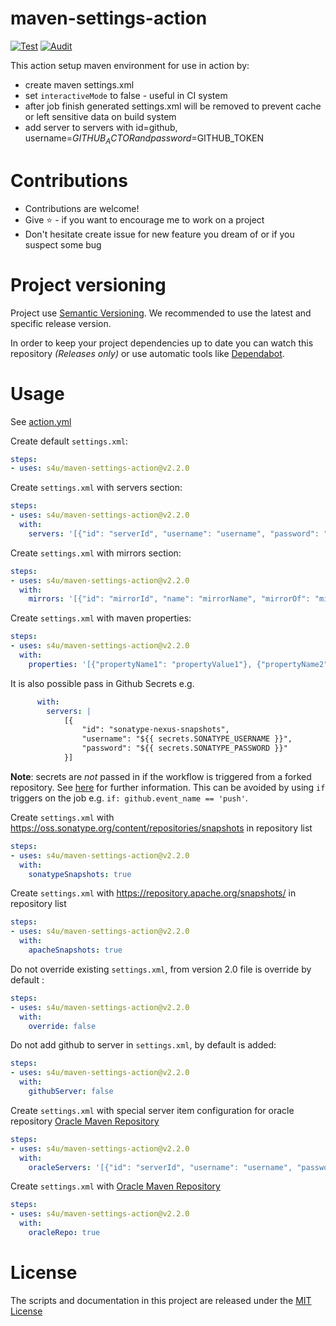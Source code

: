 # maven-settings-action
[![Test](https://github.com/s4u/maven-settings-action/workflows/Test/badge.svg)](https://github.com/s4u/maven-settings-action/actions?query=workflow%3ATest)
[![Audit](https://github.com/s4u/maven-settings-action/workflows/Audit/badge.svg)](https://github.com/s4u/maven-settings-action/actions?query=workflow%3AAudit)


This action setup maven environment for use in action by:
 - create maven settings.xml
 - set ```interactiveMode``` to false - useful in CI system
 - after job finish generated settings.xml will be removed to prevent cache or left sensitive data on build system
 - add server to servers with id=github, username=$GITHUB_ACTOR and password=$GITHUB_TOKEN

# Contributions
- Contributions are welcome!
- Give :star: - if you want to encourage me to work on a project
- Don't hesitate create issue for new feature you dream of or if you suspect some bug

# Project versioning
Project use [Semantic Versioning](https://semver.org/).
We recommended to use the latest and specific release version.

In order to keep your project dependencies up to date you can watch this repository *(Releases only)*
or use automatic tools like [Dependabot](https://dependabot.com/).


 # Usage
See [action.yml](action.yml)

Create default ```settings.xml```:
```yml
steps:
- uses: s4u/maven-settings-action@v2.2.0
```

Create ```settings.xml``` with servers section:
```yml
steps:
- uses: s4u/maven-settings-action@v2.2.0
  with:
    servers: '[{"id": "serverId", "username": "username", "password": "password"}]'
```

Create ```settings.xml``` with mirrors section:
```yml
steps:
- uses: s4u/maven-settings-action@v2.2.0
  with:
    mirrors: '[{"id": "mirrorId", "name": "mirrorName", "mirrorOf": "mirrorOf", "url": "mirrorUrl"}]'
```

Create ```settings.xml``` with maven properties:
```yml
steps:
- uses: s4u/maven-settings-action@v2.2.0
  with:
    properties: '[{"propertyName1": "propertyValue1"}, {"propertyName2": "propertyValue2"}]'
```

It is also possible pass in Github Secrets e.g.

``` yml
      with:
        servers: |
            [{
                "id": "sonatype-nexus-snapshots",
                "username": "${{ secrets.SONATYPE_USERNAME }}",
                "password": "${{ secrets.SONATYPE_PASSWORD }}"
            }]

```

**Note**: secrets are *not* passed in if the workflow is triggered from a forked repository. See [here](https://docs.github.com/en/free-pro-team@latest/actions/reference/encrypted-secrets#using-encrypted-secrets-in-a-workflow) for further information. This can be avoided by using `if` triggers on the job e.g. `if: github.event_name == 'push'`.


Create ```settings.xml``` with https://oss.sonatype.org/content/repositories/snapshots in repository list
```yml
steps:
- uses: s4u/maven-settings-action@v2.2.0
  with:
    sonatypeSnapshots: true
```

Create ```settings.xml``` with https://repository.apache.org/snapshots/ in repository list
```yml
steps:
- uses: s4u/maven-settings-action@v2.2.0
  with:
    apacheSnapshots: true
```

Do not override existing ```settings.xml```, from version 2.0 file is override by default :
```yml
steps:
- uses: s4u/maven-settings-action@v2.2.0
  with:
    override: false
```

Do not add github to server in ```settings.xml```, by default is added:
```yml
steps:
- uses: s4u/maven-settings-action@v2.2.0
  with:
    githubServer: false
```

Create ```settings.xml``` with special server item configuration for oracle repository [Oracle Maven Repository](https://docs.oracle.com/middleware/1213/core/MAVEN/config_maven_repo.htm#MAVEN9015)
```yml
steps:
- uses: s4u/maven-settings-action@v2.2.0
  with:
    oracleServers: '[{"id": "serverId", "username": "username", "password": "password"}]'
```

Create ```settings.xml``` with [Oracle Maven Repository](https://docs.oracle.com/middleware/1213/core/MAVEN/config_maven_repo.htm#MAVEN9017)
```yml
steps:
- uses: s4u/maven-settings-action@v2.2.0
  with:
    oracleRepo: true
```

# License

The scripts and documentation in this project are released under the [MIT License](LICENSE)
